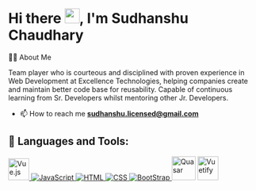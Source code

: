 <h1>Hi there <img src="https://raw.githubusercontent.com/MartinHeinz/MartinHeinz/master/wave.gif" width="30px">, I'm Sudhanshu Chaudhary</h1>

<div>
    <p>🙋‍♂️ About Me</p>
    <p>Team player who is courteous and disciplined with proven experience in Web Development at Excellence Technologies, helping companies create and maintain better code base for reusability. Capable of continuous learning from Sr. Developers whilst mentoring other Jr. Developers.</p>
</div>

- 📫 How to reach me **sudhanshu.licensed@gmail.com**

## 🚀 Languages and Tools:
<p align="left"> 
    <a href="https://vuejs.org/" target="_blank"> <img src="https://masteringjs.io/assets/images/vue/vue.png" title="Vue.js" height="44px" width="42px" />
    <a href="https://developer.mozilla.org/en-US/docs/Web/JavaScript" target="_blank"> <img src="https://img.icons8.com/color/48/000000/javascript.png" title="JavaScript" /> </a> 
    <a href="https://www.w3.org/html/" target="_blank"> <img src="https://img.icons8.com/color/48/000000/html-5.png" title="HTML" /> </a> 
    <a href="https://www.w3schools.com/css/" target="_blank"> <img src="https://img.icons8.com/color/48/000000/css3.png" title="CSS"/>  </a> 
    <a href="https://getbootstrap.com" target="_blank"> <img src="https://img.icons8.com/color/48/000000/bootstrap.png" title="BootStrap" /> </a>
    <a href="https://quasar.dev/" target="_blank">
    <img src="https://cdn.icon-icons.com/icons2/2107/PNG/512/file_type_quasar_icon_130213.png" height="48px" width="48px" title="Quasar" /></a>
    <a href="https://vuetifyjs.com/en/" target="_blank"><img src="https://iconape.com/wp-content/png_logo_vector/vuetify-logo.png" height="48px" width="42px" title="Vuetify" /></a>
</p>

<br/>
<!--
**sudhanshulicensed/sudhanshulicensed** is a ✨ _special_ ✨ repository because its `README.md` (this file) appears on your GitHub profile.

Here are some ideas to get you started:

- 🔭 I’m currently working on ...
- 🌱 I’m currently learning ...
- 👯 I’m looking to collaborate on ...
- 🤔 I’m looking for help with ...
- 💬 Ask me about ...
- 📫 How to reach me: ...
- 😄 Pronouns: ...
- ⚡ Fun fact: ...
-->

